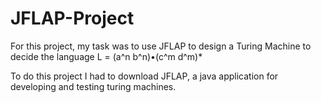 # JFLAP-Project

For this project, my task was to use JFLAP to design a Turing Machine to decide the language L = (a^n b^n)•(c^m d^m)*

To do this project I had to download JFLAP, a java application for developing and testing turing machines.
